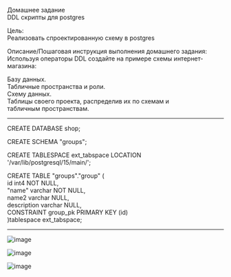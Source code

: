 Домашнее задание  
DDL скрипты для postgres  

Цель:  
Реализовать спроектированную схему в postgres  


Описание/Пошаговая инструкция выполнения домашнего задания:  
Используя операторы DDL создайте на примере схемы интернет-магазина:  

Базу данных.  
Табличные пространства и роли.  
Схему данных.  
Таблицы своего проекта, распределив их по схемам и  
табличным пространствам.  


---------------------------------------------------------------------------------------------

CREATE DATABASE shop;  

CREATE SCHEMA "groups";  

CREATE TABLESPACE ext_tabspace LOCATION '/var/lib/postgresql/15/main/';  


CREATE TABLE "groups"."group" (  
	id int4 NOT NULL,  
	"name" varchar NOT NULL,  
	name2 varchar NULL,  
	description varchar NULL,  
	CONSTRAINT group_pk PRIMARY KEY (id)  
)tablespace ext_tabspace;  

--------------------------------------------------------------------------------------------------

![image](https://user-images.githubusercontent.com/60733068/229194311-b488b909-e48c-48e0-9083-465953dbb386.png)




![image](https://user-images.githubusercontent.com/60733068/229194006-125f2194-025c-490f-a34a-ed57b56a6143.png)


![image](https://user-images.githubusercontent.com/60733068/229194164-2e8cf7fe-8bd9-42f3-bd97-a5dc3f45b3bf.png)



